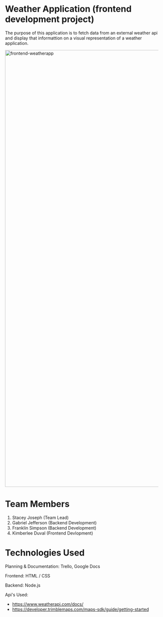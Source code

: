 # Weather Application (frontend development project)

The purpose of this application is to fetch data from an external weather api and display that informattion on a visual representation of a weather application. 

<img width="1433" alt="frontend-weatherapp" src="https://user-images.githubusercontent.com/17458871/169937927-19cea738-7d85-4a79-a1c2-f1b043dba63e.png">

# Team Members

1. Stacey Joseph (Team Lead)
2. Gabriel Jefferson (Backend Development)
3. Franklin Simpson (Backend Development)
4. Kimberlee Duval (Frontend Devlopment)

# Technologies Used

Planning & Documentation: Trello, Google Docs

Frontend: HTML / CSS

Backend: Node.js

Api's Used: 
* https://www.weatherapi.com/docs/
* https://developer.trimblemaps.com/maps-sdk/guide/getting-started
